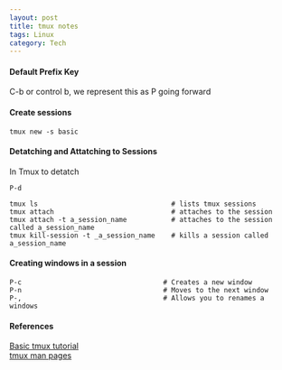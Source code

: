 ```yaml
---
layout: post
title: tmux notes
tags: Linux 
category: Tech
---
```

  
#### Default Prefix Key  
  
C-b or control b, we represent this as P going forward  
  
#### Create sessions  

~~~  
tmux new -s basic  
~~~  

#### Detatching and Attatching to Sessions  

In Tmux to detatch  

~~~
P-d 
~~~
  
~~~
tmux ls                                 # lists tmux sessions
tmux attach                             # attaches to the session
tmux attach -t a_session_name           # attaches to the session called a_session_name
tmux kill-session -t _a_session_name    # kills a session called a_session_name
~~~

#### Creating windows in a session

~~~
P-c                                   # Creates a new window
P-n                                   # Moves to the next window
P-,                                   # Allows you to renames a windows
~~~

#### References  

[Basic tmux tutorial](https://www.youtube.com/watch?v=BHhA_ZKjyxo)  
[tmux man pages](http://man.openbsd.org/cgi-bin/man.cgi/OpenBSD-current/man1/tmux)  
